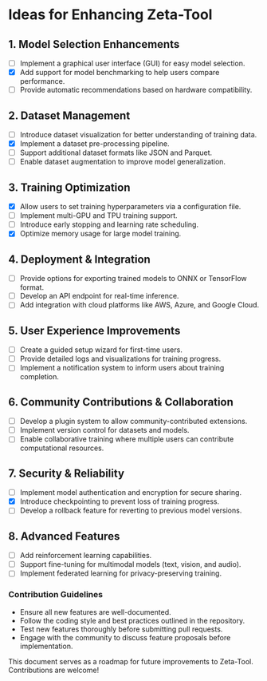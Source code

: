 # Ideas for Enhancing Zeta-Tool

## 1. Model Selection Enhancements
- [ ] Implement a graphical user interface (GUI) for easy model selection.
- [x] Add support for model benchmarking to help users compare performance.
- [ ] Provide automatic recommendations based on hardware compatibility.

## 2. Dataset Management
- [ ] Introduce dataset visualization for better understanding of training data.
- [x] Implement a dataset pre-processing pipeline.
- [ ] Support additional dataset formats like JSON and Parquet.
- [ ] Enable dataset augmentation to improve model generalization.

## 3. Training Optimization
- [x] Allow users to set training hyperparameters via a configuration file.
- [ ] Implement multi-GPU and TPU training support.
- [ ] Introduce early stopping and learning rate scheduling.
- [x] Optimize memory usage for large model training.

## 4. Deployment & Integration
- [ ] Provide options for exporting trained models to ONNX or TensorFlow format.
- [ ] Develop an API endpoint for real-time inference.
- [ ] Add integration with cloud platforms like AWS, Azure, and Google Cloud.

## 5. User Experience Improvements
- [ ] Create a guided setup wizard for first-time users.
- [ ] Provide detailed logs and visualizations for training progress.
- [ ] Implement a notification system to inform users about training completion.

## 6. Community Contributions & Collaboration
- [ ] Develop a plugin system to allow community-contributed extensions.
- [ ] Implement version control for datasets and models.
- [ ] Enable collaborative training where multiple users can contribute computational resources.

## 7. Security & Reliability
- [ ] Implement model authentication and encryption for secure sharing.
- [x] Introduce checkpointing to prevent loss of training progress.
- [ ] Develop a rollback feature for reverting to previous model versions.

## 8. Advanced Features
- [ ] Add reinforcement learning capabilities.
- [ ] Support fine-tuning for multimodal models (text, vision, and audio).
- [ ] Implement federated learning for privacy-preserving training.

### Contribution Guidelines
- Ensure all new features are well-documented.
- Follow the coding style and best practices outlined in the repository.
- Test new features thoroughly before submitting pull requests.
- Engage with the community to discuss feature proposals before implementation.

This document serves as a roadmap for future improvements to Zeta-Tool. Contributions are welcome!
